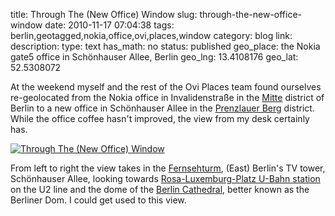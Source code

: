 title: Through The (New Office) Window
slug: through-the-new-office-window
date: 2010-11-17 07:04:38
tags: berlin,geotagged,nokia,office,ovi,places,window
category: blog
link: 
description: 
type: text
has_math: no
status: published
geo_place: the Nokia gate5 office in Schönhauser Allee, Berlin
geo_lng: 13.4108176
geo_lat: 52.5308072

At the weekend myself and the rest of the Ovi Places team found ourselves re-geolocated from the Nokia office in Invalidenstraße in the [Mitte](https://en.wikipedia.org/wiki/Mitte "https://en.wikipedia.org/wiki/Mitte") district of Berlin to a new office in Schönhauser Allee in the [Prenzlauer Berg](https://en.wikipedia.org/wiki/Prenzlauer_Berg "https://en.wikipedia.org/wiki/Prenzlauer_Berg") district. While the office coffee hasn't improved, the view from my desk certainly has.

[![Through The (New Office) Window](https://farm2.static.flickr.com/1369/5181558167_3992ebaec6_d.jpg)](https://www.flickr.com/photos/vicchi/5181558167/ "Through The (New Office) Window")

From left to right the view takes in the [Fernsehturm](https://en.wikipedia.org/wiki/Fernsehturm_Berlin "https://en.wikipedia.org/wiki/Fernsehturm_Berlin"), (East) Berlin's TV tower, Schönhauser Allee, looking towards [Rosa-Luxemburg-Platz U-Bahn station](https://en.wikipedia.org/wiki/Rosa-Luxemburg-Platz_(Berlin_U-Bahn) "https://en.wikipedia.org/wiki/Rosa-Luxemburg-Platz_(Berlin_U-Bahn)") on the U2 line and the dome of the [Berlin Cathedral](https://en.wikipedia.org/wiki/Berlin_Cathedral "https://en.wikipedia.org/wiki/Berlin_Cathedral"), better known as the Berliner Dom. I could get used to this view.




